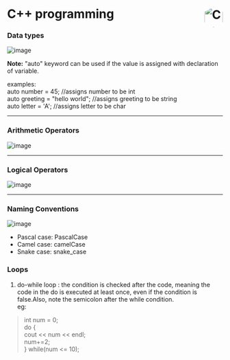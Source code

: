 # C++ programming  <img style="width: 2.7rem; height: 3rem; float:right; clip-path: polygon(50% 0, 100% 25%, 100% 75%, 50% 100%, 0 75%, 0 25%);" alt="C++" src="https://github.com/jemma-mg/cpp-pgms/assets/83303483/b0f0f6e6-7522-4c71-9c6d-d8a619b90c18" />

### Data types
![image](https://github.com/jemma-mg/cpp-pgms/assets/83303483/458a424d-f481-43b9-8c3b-26973320f009)

**Note:** "auto" keyword can be used if the value is assigned with declaration of variable. 
<p>
examples:<br> auto number = 45; //assigns number to be int <br>
    auto greeting = "hello world"; //assigns greeting to be string <br>
    auto letter = 'A'; //assigns letter to be char  <br>
</p>

---

### Arithmetic Operators
![image](https://github.com/jemma-mg/cpp-pgms/assets/83303483/bf811078-857b-4268-8d3e-85060efb76a8)

---

### Logical Operators
![image](https://github.com/jemma-mg/cpp-pgms/assets/83303483/a9892970-ea37-4b99-8065-e8b6c6ff2838)

---

### Naming Conventions
![image](https://github.com/jemma-mg/cpp-pgms/assets/83303483/d6093718-58bc-4adc-9434-137af4f4f7ab)

- Pascal case: PascalCase
- Camel case: camelCase 
- Snake case: snake_case

### Loops

1. do-while loop :  the condition is checked after the code, meaning the code in the do is executed at least once, even if the condition is false.Also, note the semicolon after the while condition. <br>eg:
 >   int num = 0; <br>
 >   do { <br>
 >      cout << num << endl; <br>
 >      num+=2; <br>
 >    } while(num <= 10); <br>

